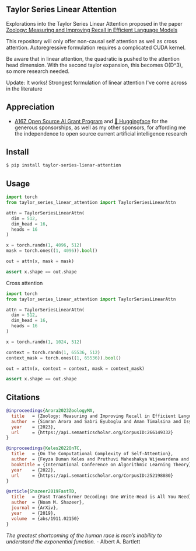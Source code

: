 ## Taylor Series Linear Attention

Explorations into the Taylor Series Linear Attention proposed in the paper <a href="https://arxiv.org/abs/2312.04927">Zoology: Measuring and Improving Recall in Efficient Language Models</a>

This repository will only offer non-causal self attention as well as cross attention. Autoregressive formulation requires a complicated CUDA kernel.

Be aware that in linear attention, the quadratic is pushed to the attention head dimension. With the second taylor expansion, this becomes O(D^3), so more research needed.

Update: It works! Strongest formulation of linear attention I've come across in the literature

## Appreciation

- <a href="https://a16z.com/supporting-the-open-source-ai-community/">A16Z Open Source AI Grant Program</a> and <a href="https://huggingface.co/">🤗 Huggingface</a> for the generous sponsorships, as well as my other sponsors, for affording me the independence to open source current artificial intelligence research

## Install

```bash
$ pip install taylor-series-lienar-attention
```

## Usage

```python
import torch
from taylor_series_linear_attention import TaylorSeriesLinearAttn

attn = TaylorSeriesLinearAttn(
  dim = 512,
  dim_head = 16,
  heads = 16
)

x = torch.randn(1, 4096, 512)
mask = torch.ones((1, 4096)).bool()

out = attn(x, mask = mask)

assert x.shape == out.shape
```

Cross attention

```python
import torch
from taylor_series_linear_attention import TaylorSeriesLinearAttn

attn = TaylorSeriesLinearAttn(
  dim = 512,
  dim_head = 16,
  heads = 16
)

x = torch.randn(1, 1024, 512)

context = torch.randn(1, 65536, 512)
context_mask = torch.ones((1, 65536)).bool()

out = attn(x, context = context, mask = context_mask)

assert x.shape == out.shape
```

## Citations

```bibtex
@inproceedings{Arora2023ZoologyMA,
  title   = {Zoology: Measuring and Improving Recall in Efficient Language Models},
  author  = {Simran Arora and Sabri Eyuboglu and Aman Timalsina and Isys Johnson and Michael Poli and James Zou and Atri Rudra and Christopher R'e},
  year    = {2023},
  url     = {https://api.semanticscholar.org/CorpusID:266149332}
}
```

```bibtex
@inproceedings{Keles2022OnTC,
  title   = {On The Computational Complexity of Self-Attention},
  author  = {Feyza Duman Keles and Pruthuvi Maheshakya Wijewardena and Chinmay Hegde},
  booktitle = {International Conference on Algorithmic Learning Theory},
  year    = {2022},
  url     = {https://api.semanticscholar.org/CorpusID:252198880}
}
```

```bibtex
@article{Shazeer2019FastTD,
  title   = {Fast Transformer Decoding: One Write-Head is All You Need},
  author  = {Noam M. Shazeer},
  journal = {ArXiv},
  year    = {2019},
  volume  = {abs/1911.02150}
}
```

*The greatest shortcoming of the human race is man’s inability to understand the exponential function.* - Albert A. Bartlett
